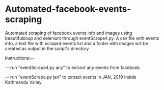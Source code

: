# Automated-facebook-events-scraping
Automated scraping of facebook events info and images using beautifulsoup and selenium through eventScrape4.py. A csv file with events info, a text file with scraped events list and a folder with images will be created as output in the script's directory

Instructions:--

-- run "eventScrape4.py any" to extract any events from facebook.

-- run "eventScrape.py jan" to extract events in JAN, 2019 inside Kathmandu Valley.


